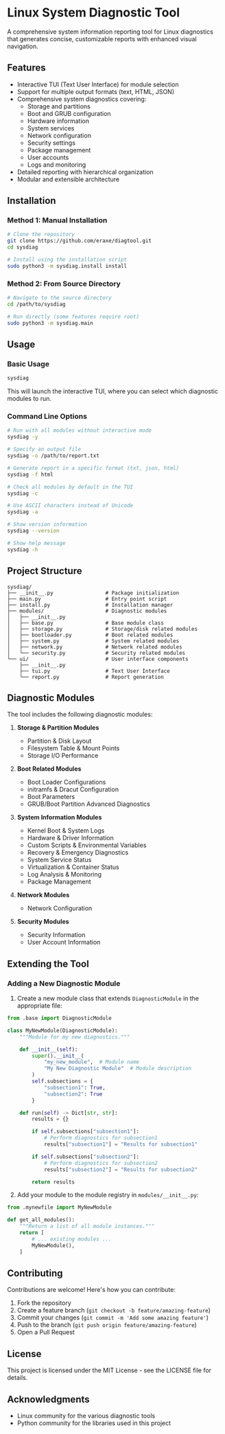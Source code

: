 # Linux System Diagnostic Tool

A comprehensive system information reporting tool for Linux diagnostics that generates concise, customizable reports with enhanced visual navigation.

## Features

- Interactive TUI (Text User Interface) for module selection
- Support for multiple output formats (text, HTML, JSON)
- Comprehensive system diagnostics covering:
  - Storage and partitions
  - Boot and GRUB configuration
  - Hardware information
  - System services
  - Network configuration
  - Security settings
  - Package management
  - User accounts
  - Logs and monitoring
- Detailed reporting with hierarchical organization
- Modular and extensible architecture

## Installation

### Method 1: Manual Installation

```bash
# Clone the repository
git clone https://github.com/eraxe/diagtool.git
cd sysdiag

# Install using the installation script
sudo python3 -m sysdiag.install install
```

### Method 2: From Source Directory

```bash
# Navigate to the source directory
cd /path/to/sysdiag

# Run directly (some features require root)
sudo python3 -m sysdiag.main
```

## Usage

### Basic Usage

```bash
sysdiag
```

This will launch the interactive TUI, where you can select which diagnostic modules to run.

### Command Line Options

```bash
# Run with all modules without interactive mode
sysdiag -y

# Specify an output file
sysdiag -o /path/to/report.txt

# Generate report in a specific format (txt, json, html)
sysdiag -f html

# Check all modules by default in the TUI
sysdiag -c

# Use ASCII characters instead of Unicode
sysdiag -a

# Show version information
sysdiag --version

# Show help message
sysdiag -h
```

## Project Structure

```
sysdiag/
├── __init__.py                 # Package initialization
├── main.py                     # Entry point script
├── install.py                  # Installation manager
├── modules/                    # Diagnostic modules
│   ├── __init__.py
│   ├── base.py                 # Base module class
│   ├── storage.py              # Storage/disk related modules 
│   ├── bootloader.py           # Boot related modules
│   ├── system.py               # System related modules
│   ├── network.py              # Network related modules
│   └── security.py             # Security related modules
└── ui/                         # User interface components
    ├── __init__.py
    ├── tui.py                  # Text User Interface
    └── report.py               # Report generation
```

## Diagnostic Modules

The tool includes the following diagnostic modules:

1. **Storage & Partition Modules**
   - Partition & Disk Layout
   - Filesystem Table & Mount Points
   - Storage I/O Performance

2. **Boot Related Modules**
   - Boot Loader Configurations
   - initramfs & Dracut Configuration
   - Boot Parameters
   - GRUB/Boot Partition Advanced Diagnostics

3. **System Information Modules**
   - Kernel Boot & System Logs
   - Hardware & Driver Information
   - Custom Scripts & Environmental Variables
   - Recovery & Emergency Diagnostics
   - System Service Status
   - Virtualization & Container Status
   - Log Analysis & Monitoring
   - Package Management

4. **Network Modules**
   - Network Configuration

5. **Security Modules**
   - Security Information
   - User Account Information

## Extending the Tool

### Adding a New Diagnostic Module

1. Create a new module class that extends `DiagnosticModule` in the appropriate file:

```python
from .base import DiagnosticModule

class MyNewModule(DiagnosticModule):
    """Module for my new diagnostics."""

    def __init__(self):
        super().__init__(
            "my_new_module",  # Module name
            "My New Diagnostic Module"  # Module description
        )
        self.subsections = {
            "subsection1": True,
            "subsection2": True
        }

    def run(self) -> Dict[str, str]:
        results = {}

        if self.subsections["subsection1"]:
            # Perform diagnostics for subsection1
            results["subsection1"] = "Results for subsection1"

        if self.subsections["subsection2"]:
            # Perform diagnostics for subsection2
            results["subsection2"] = "Results for subsection2"

        return results
```

2. Add your module to the module registry in `modules/__init__.py`:

```python
from .mynewfile import MyNewModule

def get_all_modules():
    """Return a list of all module instances."""
    return [
        # ... existing modules ...
        MyNewModule(),
    ]
```

## Contributing

Contributions are welcome! Here's how you can contribute:

1. Fork the repository
2. Create a feature branch (`git checkout -b feature/amazing-feature`)
3. Commit your changes (`git commit -m 'Add some amazing feature'`)
4. Push to the branch (`git push origin feature/amazing-feature`)
5. Open a Pull Request

## License

This project is licensed under the MIT License - see the LICENSE file for details.

## Acknowledgments

- Linux community for the various diagnostic tools
- Python community for the libraries used in this project
